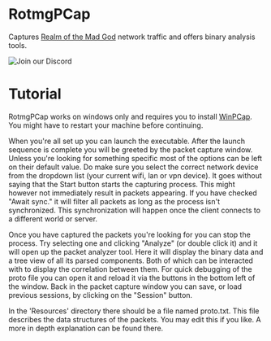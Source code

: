 # RotmgPCap
Captures [Realm of the Mad God](https://www.realmofthemadgod.com/) network traffic and offers binary analysis tools.

![Join our Discord](https://i.imgur.com/OyBrOV9.png)

# Tutorial
RotmgPCap works on windows only and requires you to install [WinPCap](https://www.winpcap.org/install/).
You might have to restart your machine before continuing.

When you're all set up you can launch the executable.
After the launch sequence is complete you will be greeted by the packet capture window.
Unless you're looking for something specific most of the options can be left on their default value.
Do make sure you select the correct network device from the dropdown list (your current wifi, lan or vpn device).
It goes without saying that the Start button starts the capturing process.
This might however not immediately result in packets appearing. 
If you have checked "Await sync." it will filter all packets as long as the process isn't synchronized.
This synchronization will happen once the client connects to a different world or server.

Once you have captured the packets you're looking for you can stop the process.
Try selecting one and clicking "Analyze" (or double click it) and it will open up the packet analyzer tool.
Here it will display the binary data and a tree view of all its parsed components.
Both of which can be interacted with to display the correlation between them.
For quick debugging of the proto file you can open it and reload it via the buttons in the bottom left of the window.
Back in the packet capture window you can save, or load previous sessions, by clicking on the "Session" button.

In the 'Resources' directory there should be a file named proto.txt.
This file describes the data structures of the packets.
You may edit this if you like. A more in depth explanation can be found there.

